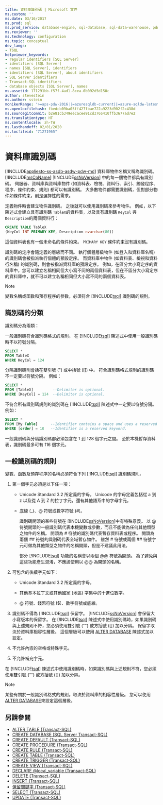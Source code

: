 ```yaml
---
title: 資料庫識別碼 | Microsoft 文件
ms.custom: ''
ms.date: 03/16/2017
ms.prod: sql
ms.prod_service: database-engine, sql-database, sql-data-warehouse, pdw
ms.reviewer: ''
ms.technology: configuration
ms.topic: conceptual
dev_langs:
- TSQL
helpviewer_keywords:
- regular identifiers [SQL Server]
- identifiers [SQL Server]
- names [SQL Server], identifiers
- identifiers [SQL Server], about identifiers
- SQL Server identifiers
- Transact-SQL identifiers
- database objects [SQL Server], names
ms.assetid: 171291bb-f57f-4ad1-8cea-0b092d5d150c
author: stevestein
ms.author: sstein
monikerRange: '>=aps-pdw-2016||=azuresqldb-current||=azure-sqldw-latest||>=sql-server-2016||=sqlallproducts-allversions||>=sql-server-linux-2017||=azuresqldb-mi-current'
ms.openlocfilehash: fbedcb09ba05ff427fbae722a9223d902f2c438d
ms.sourcegitcommit: b2e81cb349eecacee91cd3766410ffb3677ad7e2
ms.translationtype: HT
ms.contentlocale: zh-TW
ms.lasthandoff: 02/01/2020
ms.locfileid: "71271965"
---
```

# <a name="database-identifiers"></a>資料庫識別碼

[!INCLUDE[appliesto-ss-asdb-asdw-pdw-md](../../includes/appliesto-ss-asdb-asdw-pdw-md.md)]
  資料庫物件名稱又稱為識別碼。 [!INCLUDE[msCoName](../../includes/msconame-md.md)] [!INCLUDE[ssNoVersion](../../includes/ssnoversion-md.md)] 中的每一個物件都具有識別碼。 伺服器、資料庫與資料庫物件 (如資料表、檢視、資料行、索引、觸發程序、程序、條件約束、規則) 都可以有識別碼。 大多數物件都需要識別碼，但對部分物件如條件約束，則是選擇性的需求。

 定義物件時會建立物件識別碼。 之後就可以使用識別碼來參考物件。 例如，以下陳述式會建立具有識別碼 `TableX`的資料表，以及具有識別碼 `KeyCol` 與 `Description`的兩個資料行：

```sql
CREATE TABLE TableX
(KeyCol INT PRIMARY KEY, Description nvarchar(80))
```

 這個資料表也有一個未命名的條件約束。 `PRIMARY KEY` 條件約束沒有識別碼。

 識別碼的定序會隨定義的層級而不同。 執行個體層級物件 (如登入和資料庫名稱) 的識別碼會被指派執行個體的預設定序。 而資料庫中物件 (如資料表、檢視和資料行名稱) 的識別碼，則會被指派資料庫的預設定序。 例如，在區分大小寫定序的資料庫中，您可以建立名稱相同但大小寫不同的兩個資料表，但在不區分大小寫定序的資料庫中，就不可以建立名稱相同但大小寫不同的兩個資料表。

> [!NOTE]  
> 變數名稱或函數和預存程序的參數，必須符合 [!INCLUDE[tsql](../../includes/tsql-md.md)] 識別碼的規則。

## <a name="classes-of-identifiers"></a>識別碼的分類

 識別碼分為兩類：

 一般識別碼符合識別碼格式的規則。 在 [!INCLUDE[tsql](../../includes/tsql-md.md)] 陳述式中使用一般識別碼時不以符號分隔。

```sql
SELECT *
FROM TableX
WHERE KeyCol = 124
```

 分隔識別碼則會括在雙引號 (") 或中括號 ([]) 中。 符合識別碼格式規則的識別碼不一定要以符號分隔。 例如：

```sql
SELECT *
FROM [TableX]         --Delimiter is optional.
WHERE [KeyCol] = 124  --Delimiter is optional.
```

 不符合所有識別碼規則的識別碼在 [!INCLUDE[tsql](../../includes/tsql-md.md)] 陳述式中一定要以符號分隔。 例如：

```sql
SELECT *
FROM [My Table]      --Identifier contains a space and uses a reserved keyword.
WHERE [order] = 10   --Identifier is a reserved keyword.
```

 一般識別碼與分隔識別碼都必須包含在 1 到 128 個字元之間。 至於本機暫存資料表，識別碼最多可有 116 個字元。

## <a name="rules-for-regular-identifiers"></a>一般識別碼的規則
 變數、函數及預存程序的名稱必須符合下列 [!INCLUDE[tsql](../../includes/tsql-md.md)] 識別碼規則。

1.  第一個字元必須是以下任一項：

    -   Unicode Standard 3.2 所定義的字母。 Unicode 的字母定義包括從 a 到 z 以及從 A 到 Z 的拉丁字元，還有其他語系中的字母字元。

    -   底線 (_)、@ 符號或數字符號 (#)。

         識別碼開頭的某些符號在 [!INCLUDE[ssNoVersion](../../includes/ssnoversion-md.md)]中有特殊意義。 以 @ 符號開頭的一般識別碼代表本機變數或參數，而且不能做為任何其他類型之物件的名稱。 開頭為 # 符號的識別碼代表暫存資料表或程序。 開頭為兩個 ## 符號的識別碼代表全域暫存物件。 雖然 # 符號或兩個 ## 符號字元可做為其他類型之物件的名稱開頭，但是不建議此用法。

         部分 [!INCLUDE[tsql](../../includes/tsql-md.md)] 功能的名稱會以兩個 @@ 符號為開頭。 為了避免與這些功能產生混淆，不應該使用以 @@ 為開頭的名稱。

2.  可包含的後續字元如下：

    -   Unicode Standard 3.2 所定義的字母。

    -   其他基本拉丁文或其他國家 (地區) 字集中的十進位數字。

    -   @ 符號、錢幣符號 ($)、數字符號或底線。

3.  識別碼不得為 [!INCLUDE[tsql](../../includes/tsql-md.md)] 保留字。 [!INCLUDE[ssNoVersion](../../includes/ssnoversion-md.md)] 會保留大小寫版本的保留字。 在 [!INCLUDE[tsql](../../includes/tsql-md.md)] 陳述式中使用識別碼時，如果識別碼與上述規則不符，您必須使用雙引號 ("") 或方括號 ([]) 加以分隔。 保留字取決於資料庫相容性層級。 這個層級可以使用 [ALTER DATABASE](../../t-sql/statements/alter-database-transact-sql-compatibility-level.md) 陳述式加以設定。

4.  不允許內嵌的空格或特殊字元。

5.  不允許補充字元。

 在 [!INCLUDE[tsql](../../includes/tsql-md.md)] 陳述式中使用識別碼時，如果識別碼與上述規則不符，您必須使用雙引號 ("") 或方括號 ([]) 加以分隔。

> [!NOTE]
> 某些有關於一般識別碼格式的規則，取決於資料庫的相容性層級。 您可以使用 [ALTER DATABASE](../../t-sql/statements/alter-database-transact-sql-compatibility-level.md)來設定這個層級。

## <a name="see-also"></a>另請參閱

- [ALTER TABLE &#40;Transact-SQL&#41;](../../t-sql/statements/alter-table-transact-sql.md)   
- [CREATE DATABASE &#40;SQL Server Transact-SQL&#41;](../../t-sql/statements/create-database-sql-server-transact-sql.md)   
- [CREATE DEFAULT &#40;Transact-SQL&#41;](../../t-sql/statements/create-default-transact-sql.md)   
- [CREATE PROCEDURE &#40;Transact-SQL&#41;](../../t-sql/statements/create-procedure-transact-sql.md)   
- [CREATE RULE &#40;Transact-SQL&#41;](../../t-sql/statements/create-rule-transact-sql.md)   
- [CREATE TABLE &#40;Transact-SQL&#41;](../../t-sql/statements/create-table-transact-sql.md)   
- [CREATE TRIGGER &#40;Transact-SQL&#41;](../../t-sql/statements/create-trigger-transact-sql.md)   
- [CREATE VIEW &#40;Transact-SQL&#41;](../../t-sql/statements/create-view-transact-sql.md)   
- [DECLARE @local_variable &#40;Transact-SQL&#41;](../../t-sql/language-elements/declare-local-variable-transact-sql.md)   
- [DELETE &#40;Transact-SQL&#41;](../../t-sql/statements/delete-transact-sql.md)   
- [INSERT &#40;Transact-SQL&#41;](../../t-sql/statements/insert-transact-sql.md)   
- [保留關鍵字 &#40;Transact-SQL&#41;](../../t-sql/language-elements/reserved-keywords-transact-sql.md)   
- [SELECT &#40;Transact-SQL&#41;](../../t-sql/queries/select-transact-sql.md)   
- [UPDATE &#40;Transact-SQL&#41;](../../t-sql/queries/update-transact-sql.md)  

